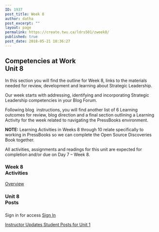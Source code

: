 ```yaml
---
ID: 1937
post_title: Week 8
author: datha
post_excerpt: ""
layout: page
permalink: https://create.twu.ca/ldrs501/zweek8/
published: true
post_date: 2018-05-21 10:36:27
---
```

<!--themify_builder_static-->

<h2>Competencies at Work<br/>Unit 8</h2>

In this section you will find the outline for Week 8, links to the materials needed for review, development and learning about Strategic Leadership.</p>

Our week starts with addressing, identifying and incorporating Strategic Leadership competencies in your Blog Forum.

Following blog  instructions, you will find another list of 6 Learning outcomes for review, blog direction and a final section outlining a Learning Activity for the week related to navigating the PressBooks environment.

<strong>NOTE:</strong> Learning Activities in Weeks 8 through 10 relate specifically to working in PressBooks so we can complete the Open Source Discoveries Book together.

All activities, assignments and readings for this unit are expected for completion and/or due on Day 7 &#8211; Week 8.

<h3>Week 8<br/>Activities</h3>

<a href="https://create.twu.ca/ldrs501/unit-8/"> Overview </a>

<h3>Unit 8<br/>Posts</h3>

<h3></h3>

Sign in for access 
 <a href="https://create.twu.ca/wp-admin"> Sign In </a>

<a href="https://create.twu.ca/ldrs501/category/u8-updates"> Instructor Updates </a> <a href="https://create.twu.ca/ldrs501/category/unit-8"> Student Posts for Unit 1 </a><!--/themify_builder_static-->